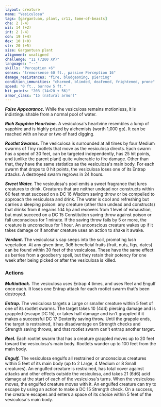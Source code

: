 ```yaml
---
layout: creature
name: "Vesiculosa"
tags: [gargantuan, plant, cr11, tome-of-beasts]
cha: 2 (-4)
wis: 14 (+2)
int: 2 (-4)
con: 19 (+4)
dex: 10 (+0)
str: 20 (+5)
size: Gargantuan plant
alignment: unaligned
challenge: "11 (7200 XP)"
languages: "--"
skills: "Perception +6"
senses: "tremorsense 60 ft., passive Perception 16"
damage_resistances: "fire, bludgeoning, piercing"
condition_immunities: "charmed, blinded, deafened, frightened, prone"
speed: "0 ft., burrow 5 ft."
hit_points: "203 (14d20 + 56)"
armor_class: "15 (natural armor)"
---
```


***False Appearance.*** While the vesiculosa remains motionless, it is indistinguishable from a normal pool of water.

***Rich Sapphire Heartvine.*** A vesiculosa's heartvine resembles a lump of sapphire and is highly prized by alchemists (worth 1,000 gp). It can be reached with an hour or two of hard digging.

***Rootlet Swarms.*** The vesiculosa is surrounded at all times by four Medium swarms of Tiny rootlets that move as the vesiculosa directs. Each swarm has a speed of 30 feet, can be targeted independently, has 25 hit points, and (unlike the parent plant) quite vulnerable to fire damage. Other than that, they have the same statistics as the vesiculosa's main body. For each swarm that drops to 0 hit points, the vesiculosa loses one of its Entrap attacks. A destroyed swarm regrows in 24 hours.

***Sweet Water.*** The vesiculosa's pool emits a sweet fragrance that lures creatures to drink. Creatures that are neither undead nor constructs within 60 feet must succeed on a DC 16 Wisdom saving throw or be compelled to approach the vesiculosa and drink. The water is cool and refreshing but carries a sleeping poison: any creature (other than undead and constructs) that drinks from it regains 1d4 hp and recovers from 1 level of exhaustion, but must succeed on a DC 15 Constitution saving throw against poison or fall unconscious for 1 minute. If the saving throw fails by 5 or more, the creature is unconscious for 1 hour. An unconscious creature wakes up if it takes damage or if another creature uses an action to shake it awake.

***Verdant.*** The vesiculosa's sap seeps into the soil, promoting lush vegetation. At any given time, 3d6 beneficial fruits (fruit, nuts, figs, dates) can be found within 30 feet of the vesiculosa. These have the same effect as berries from a goodberry spell, but they retain their potency for one week after being picked or after the vesiculosa is killed.

### Actions

***Multiattack.*** The vesiculosa uses Entrap 4 times, and uses Reel and Engulf once each. It loses one Entrap attack for each rootlet swarm that's been destroyed.

***Entrap.*** The vesiculosa targets a Large or smaller creature within 5 feet of one of its rootlet swarms. The target takes 10 (4d4) piercing damage and is grappled (escape DC 15), or takes half damage and isn't grappled if it makes a successful DC 17 Dexterity saving throw. Until the grapple ends, the target is restrained, it has disadvantage on Strength checks and Strength saving throws, and that rootlet swarm can't entrap another target.

***Reel.*** Each rootlet swarm that has a creature grappled moves up to 20 feet toward the vesiculosa's main body. Rootlets wander up to 100 feet from the main body.

***Engulf.*** The vesiculosa engulfs all restrained or unconscious creatures within 5 feet of its main body (up to 2 Large, 4 Medium or 8 Small creatures). An engulfed creature is restrained, has total cover against attacks and other effects outside the vesiculosa, and takes 21 (6d6) acid damage at the start of each of the vesiculosa's turns. When the vesiculosa moves, the engulfed creature moves with it. An engulfed creature can try to escape by using an action to make a DC 15 Strength check. On a success, the creature escapes and enters a space of its choice within 5 feet of the vesiculosa's main body.

